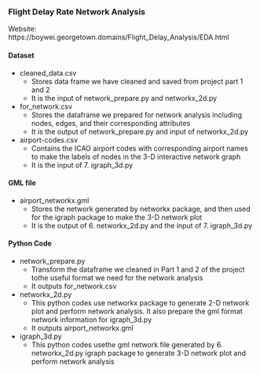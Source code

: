 ### Flight Delay Rate Network Analysis
<p>Website: https://boywei.georgetown.domains/Flight_Delay_Analysis/EDA.html</p>

<H4>Dataset</H4>
<ul>
  <li>cleaned_data.csv
    <ul>
      <li>Stores data frame we have cleaned and saved from project part 1 and 2</li>
      <li>It is the input of network_prepare.py and networkx_2d.py</li>
    </ul>
  </li>
  <li>for_network.csv
    <ul>
      <li>Stores the dataframe we prepared for network analysis including nodes, edges, and their corresponding attributes</li>
      <li>It is the output of network_prepare.py and input of networkx_2d.py</li>
    </ul>
  </li>
  <li>airport-codes.csv
    <ul>
      <li>Contains the ICAO airport codes with corresponding airport names to make the labels of nodes in the 3-D interactive network graph</li>
      <li>It is the input of 7. igraph_3d.py</li>
    </ul>
  </li>
</ul>

<H4>GML file</H4>
<ul>
  <li>airport_networkx.gml
      <ul>
        <li>Stores the network generated by networkx package, and then used for the igraph package to make the 3-D network plot</li>
        <li>It is the output of 6. networkx_2d.py and the input of 7. igraph_3d.py</li>
      </ul>
   </li>
</ul>

<H4>Python Code</H4>
<ul>
  <li>network_prepare.py
    <ul>
      <li>Transform the dataframe we cleaned in Part 1 and 2 of the project tothe useful format we need for the network analysis</li>
      <li>It outputs for_network.csv</li>
    </ul>
  </li>
  <li>networkx_2d.py
    <ul>
      <li>This python codes use networkx package to generate 2-D network plot and perform network analysis. It also prepare the gml format network information for igraph_3d.py</li>
      <li>It outputs airport_networkx.gml</li>
    </ul>
  </li>
  <li>igraph_3d.py
    <ul>
      <li>This python codes usethe gml network file generated by 6. networkx_2d.py igraph package to generate 3-D network plot and perform network analysis</li>
    </ul>
  </li>
</ul>
		
